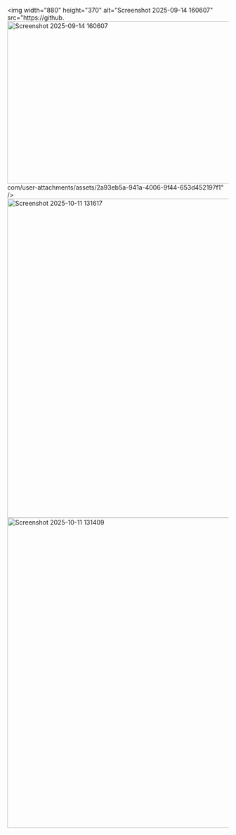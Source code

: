 
<img width="880" height="370" alt="Screenshot 2025-09-14 160607" src="https://github.<img width="880" height="370" alt="Screenshot 2025-09-14 160607" src="https://github.com/user-attachments/assets/80ef4af4-61ed-49c6-a01a-c821d3dcd753" />
com/user-attachments/assets/2a93eb5a-941a-4006-9f44-653d452197f1" />
<img width="1427" height="727" alt="Screenshot 2025-10-11 131617" src="https://github.com/user-attachments/assets/91b6600a-6206-453c-8de5-0c6a757052a6" />
<img width="1572" height="707" alt="Screenshot 2025-10-11 131409" src="https://github.com/user-attachments/assets/71230bab-3d22-4541-9d01-5d4bedf668a4" />
